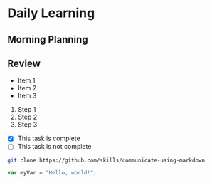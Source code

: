 # Daily Learning

## Morning Planning

## Review

- Item 1
- Item 2
- Item 3

1. Step 1
1. Step 2
1. Step 3

- [x] This task is complete
- [ ] This task is not complete

```bash
git clone https://github.com/skills/communicate-using-markdown
```
```js
var myVar = "Hello, world!";
```
